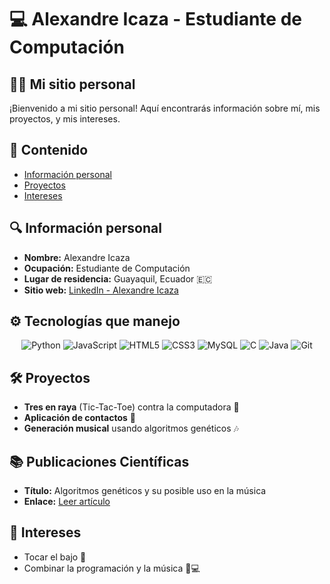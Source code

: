 # 💻 Alexandre Icaza - Estudiante de Computación

## 👨‍💻 Mi sitio personal

¡Bienvenido a mi sitio personal! Aquí encontrarás información sobre mí, mis proyectos, y mis intereses.

## 📄 Contenido
* [Información personal](#información-personal)
* [Proyectos](#proyectos)
* [Intereses](#intereses)

## 🔍 Información personal
* **Nombre:** Alexandre Icaza
* **Ocupación:** Estudiante de Computación
* **Lugar de residencia:** Guayaquil, Ecuador 🇪🇨
* **Sitio web:** [LinkedIn - Alexandre Icaza](https://www.linkedin.com/in/alexandre-icaza-gonzalez)

## ⚙️ Tecnologías que manejo

<div align="center">

![Python](https://img.shields.io/badge/-Python-3776AB?style=flat-square&logo=python&logoColor=white)
![JavaScript](https://img.shields.io/badge/-JavaScript-F7DF1E?style=flat-square&logo=javascript&logoColor=black)
![HTML5](https://img.shields.io/badge/-HTML5-E34F26?style=flat-square&logo=html5&logoColor=white)
![CSS3](https://img.shields.io/badge/-CSS3-1572B6?style=flat-square&logo=css3)
![MySQL](https://img.shields.io/badge/-MySQL-4479A1?style=flat-square&logo=mysql&logoColor=white)
![C](https://img.shields.io/badge/-C-A8B9CC?style=flat-square&logo=c&logoColor=black)
![Java](https://img.shields.io/badge/-Java-007396?style=flat-square&logo=java&logoColor=white)
![Git](https://img.shields.io/badge/-Git-F05032?style=flat-square&logo=git&logoColor=white)

</div>

## 🛠️ Proyectos
* **Tres en raya** (Tic-Tac-Toe) contra la computadora 🤖
* **Aplicación de contactos** 📇
* **Generación musical** usando algoritmos genéticos 🎶

## 📚 Publicaciones Científicas

* **Título:** Algoritmos genéticos y su posible uso en la música
* **Enlace:** [Leer artículo](https://medium.com/@taws/algoritmos-gen%C3%A9ticos-y-su-posible-uso-en-la-m%C3%BAsica-3beee0b3b459)

## 🎸 Intereses
* Tocar el bajo 🎵
* Combinar la programación y la música 🎼💻
